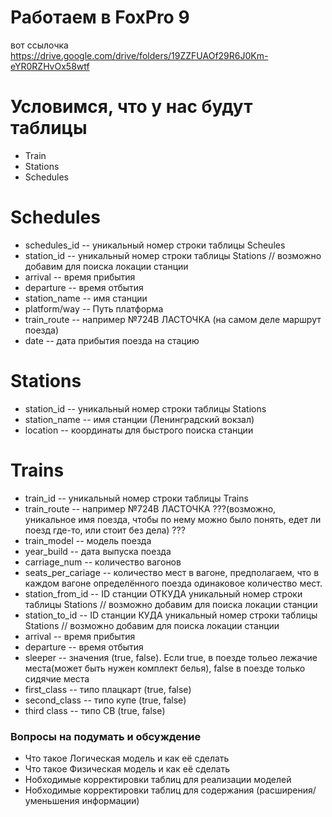 #  Работаем в FoxPro 9

вот ссылочка 
https://drive.google.com/drive/folders/19ZZFUAOf29R6J0Km-eYR0RZHvOx58wtf

# Условимся, что у нас будут таблицы
 * Train
 * Stations
 * Schedules

# Schedules
 * schedules_id -- уникальный номер строки таблицы Scheules
 * station_id -- уникальный номер строки таблицы Stations // возможно добавим для поиска локации станции
 * arrival -- время прибытия
 * departure  -- время отбытия
 * station_name -- имя станции
 * platform/way  -- Путь платформа
 * train_route -- например №724В ЛАСТОЧКА (на самом деле маршрут поезда)
 * date -- дата прибытия поезда на стацию 

# Stations
 * station_id -- уникальный номер строки таблицы Stations
 * station_name -- имя станции (Ленинградский вокзал)
 * location -- координаты для быстрого поиска станции

# Trains 
 * train_id -- уникальный номер строки таблицы Trains
 * train_route -- например №724В ЛАСТОЧКА ???(возможно, уникальное имя поезда, чтобы по нему можно было понять, едет ли поезд где-то, или стоит без дела) ???
 * train_model -- модель поезда 
 * year_build -- дата выпуска поезда
 * carriage_num -- количество вагонов
 * seats_per_cariage -- количество мест в вагоне, предполагаем, что в каждом вагоне определённого поезда одинаковое количество мест.
  * station_from_id -- ID станции ОТКУДА уникальный номер строки таблицы Stations // возможно добавим для поиска локации станции
  * station_to_id -- ID станции КУДА уникальный номер строки таблицы Stations // возможно добавим для поиска локации станции
 * arrival -- время прибытия
 * departure  -- время отбытия
 * sleeper -- значения (true, false). Если true, в поезде тольео лежачие места(может быть нужен комплект белья), false в поезде только сидячие места
 * first_class -- типо плацкарт (true, false)
 * second_class -- типо купе (true, false)
 * third class -- типо СВ (true, false)


### Вопросы на подумать и обсуждение 
* Что такое Логическая модель и как её сделать
* Что такое Физическая модель и как её сделать
* Нобходимые корректировки таблиц для реализации моделей
* Нобходимые корректировки таблиц для содержания (расширения/уменьшения информации) 
